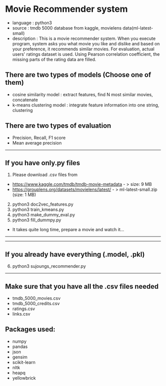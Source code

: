 # Movie Recommender system

* language : python3
* source : tmdb 5000 database from kaggle, movielens data(ml-latest-small)
* description : This is a movie recommender system. When you execute program, system asks you what movie you like and dislike and based on your preference, it recommends similar movies. For evaluation, actual users' ratings dataset is used. Using Pearson correlation coefficient, the missing parts of the rating data are filled.

## There are two types of models (Choose one of them)
* cosine similarity model : extract features, find N most similar movies, concatenate
* k-means clustering model : integrate feature information into one string, clustering

## There are two types of evaluation
* Precision, Recall, F1 score
* Mean average precision

------------------------------------------------------------
If you have only.py files
------------------------------------------------------------
1) Please download .csv files from

* https://www.kaggle.com/tmdb/tmdb-movie-metadata - > size: 9 MB
* https://grouplens.org/datasets/movielens/latest/ - > ml-latest-small.zip (size: 1 MB)

2) python3 doc2vec_features.py
3) python3 train_kmeans.py
4) python3 make_dummy_eval.py
5) python3 fill_dummpy.py
* It takes quite long time, prepare a movie and watch it...
------------------------------------------------------------

------------------------------------------------------------
If you already have everything (.model, .pkl)
------------------------------------------------------------
6) python3 sujoungs_recommender.py
-------------------------------------------------------------

## Make sure that you have all the .csv files needed
* tmdb_5000_movies.csv
* tmdb_5000_credits.csv
* ratings.csv
* links.csv


## Packages used:
* numpy
* pandas
* json
* gensim
* scikit-learn
* nltk
* heapq
* yellowbrick
